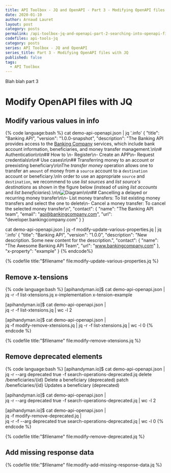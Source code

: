 ```yaml
---
title: API Toolbox - JQ and OpenAPI - Part 3 - Modifying OpenAPI files with JQ
date: 2020-01-10
author: Arnaud Lauret
layout: post
category: posts
permalink: /api-toolbox-jq-and-openapi-part-2-searching-into-openapi-files/
codefiles: api-tools-jq
category: posts
series: API Toolbox - JQ and OpenAPI
series_title: Part 3 - Modifying OpenAPI files with JQ
published: false
tags:
  - API Toolbox
---
```


Blah blah part 3 <!--more-->

# Modify OpenAPI files with JQ

## Modify various values in info

{% code language:bash %}
cat demo-api-openapi.json | jq '.info'
{
  "title": "Banking API",
  "version": "1.0.0-snapshot",
  "description": "The Banking API provides access to the [Banking Company](http://www.bankingcompany.com) services, which include bank account information, beneficiaries, and money transfer management.\n\n# Authentication\n\n## How to \n- Register\n- Create an APP\n- Request credentials\n\n# Use cases\n\n## Transferring money to an account or preexisting beneficiary\n\nThe _transfer money_ operation allows one to transfer an `amount` of money from a `source` account to a `destination` account or beneficiary.\nIn order to use an appropriate `source` and `destination`, we recommend to use _list sources_ and _list source's destinations_ as shown in the figure below (instead of using _list accounts_ and _list beneficiaries_).\n\n![Diagram](http://localhost:9090/12.2-operation-manual-diagram.svg)\n\n## Cancelling a delayed or recurring money transfer\n\n- List money transfers: To list existing money transfers and select the one to delete\n- Cancel a money transfer: To cancel the selected money transfer\n",
  "contact": {
    "name": "The Banking API team",
    "email": "api@bankingcompany.com",
    "url": "developer.bankingcompany.com"
  }
}

cat demo-api-openapi.json | jq -f modify-update-various-properties.jq | jq '.info'
{
  "title": "Banking API",
  "version": "1.0.0",
  "description": "New description. Some new content for the description.",
  "contact": {
    "name": "The Awesome Banking API Team",
    "url": "www.bankingcompany.com"
  },
  "x-property": "example"
}
{% endcode%}

{% codefile title:"$filename" file:modify-update-various-properties.jq %}

## Remove x-tensions

{% code language:bash %}
[apihandyman.io]$ cat demo-api-openapi.json | jq -r -f list-xtensions.jq 
x-implementation
x-tension-example

[apihandyman.io]$ cat demo-api-openapi.json | \
jq -r -f list-xtensions.jq | wc -l
       2

[apihandyman.io]$ cat demo-api-openapi.json | \
jq -f modify-remove-xtensions.jq | jq -r -f list-xtensions.jq | wc -l
       0
{% endcode %}

{% codefile title:"$filename" file:modify-remove-xtensions.jq %}

## Remove deprecated elements

{% code language:bash %}
[apihandyman.io]$ cat demo-api-openapi.json | \
jq -r --arg deprecated true -f search-operations-deprecated.jq
delete  /beneficiaries/{id}     Delete a beneficiary (deprecated)
patch   /beneficiaries/{id}     Updates a beneficiary (deprecated)

[apihandyman.io]$ cat demo-api-openapi.json | \
jq -r --arg deprecated true -f search-operations-deprecated.jq | wc -l
       2

[apihandyman.io]$ cat demo-api-openapi.json | \
jq -f modify-remove-deprecated.jq | \
jq -r -f --arg deprecated true  search-operations-deprecated.jq | wc -l
       0
{% endcode %}

{% codefile title:"$filename" file:modify-remove-deprecated.jq %}

## Add missing response data

{% codefile title:"$filename" file:modify-add-missing-response-data.jq %}
